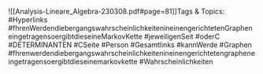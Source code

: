 
![[Analysis-Lineare_Algebra-230308.pdf#page=81]]Tags & Topics:
   #Hyperlinks
   #fhrenWerdendiebergangswahrscheinlichkeitenineinengerichtetenGrapheneingetragensoergibtdieseineMarkovKette
   #jeweiligenSeit
   #oderC
   #DETERMINANTEN
   #CSeite
   #Person
   #Gesamtlinks
   #kannWerde
   #Graphen
   #fhrenwerdendiebergangswahrscheinlichkeitenineinengerichtetengrapheneingetragensoergibtdieseinemarkovkette
   #Wahrscheinlichkeiten